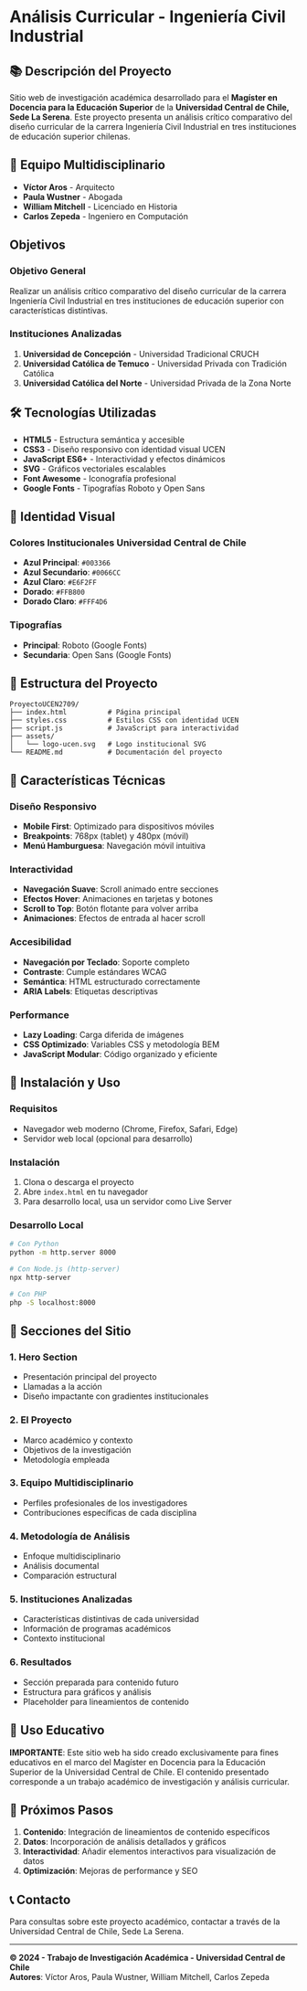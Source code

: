 # Análisis Curricular - Ingeniería Civil Industrial

## 📚 Descripción del Proyecto

Sitio web de investigación académica desarrollado para el **Magíster en Docencia para la Educación Superior** de la **Universidad Central de Chile, Sede La Serena**. Este proyecto presenta un análisis crítico comparativo del diseño curricular de la carrera Ingeniería Civil Industrial en tres instituciones de educación superior chilenas.

## 👥 Equipo Multidisciplinario

- **Víctor Aros** - Arquitecto
- **Paula Wustner** - Abogada  
- **William Mitchell** - Licenciado en Historia
- **Carlos Zepeda** - Ingeniero en Computación

## Objetivos

### Objetivo General
Realizar un análisis crítico comparativo del diseño curricular de la carrera Ingeniería Civil Industrial en tres instituciones de educación superior con características distintivas.

### Instituciones Analizadas
1. **Universidad de Concepción** - Universidad Tradicional CRUCH
2. **Universidad Católica de Temuco** - Universidad Privada con Tradición Católica
3. **Universidad Católica del Norte** - Universidad Privada de la Zona Norte

## 🛠️ Tecnologías Utilizadas

- **HTML5** - Estructura semántica y accesible
- **CSS3** - Diseño responsivo con identidad visual UCEN
- **JavaScript ES6+** - Interactividad y efectos dinámicos
- **SVG** - Gráficos vectoriales escalables
- **Font Awesome** - Iconografía profesional
- **Google Fonts** - Tipografías Roboto y Open Sans

## 🎨 Identidad Visual

### Colores Institucionales Universidad Central de Chile
- **Azul Principal**: `#003366`
- **Azul Secundario**: `#0066CC`
- **Azul Claro**: `#E6F2FF`
- **Dorado**: `#FFB800`
- **Dorado Claro**: `#FFF4D6`

### Tipografías
- **Principal**: Roboto (Google Fonts)
- **Secundaria**: Open Sans (Google Fonts)

## 📁 Estructura del Proyecto

```
ProyectoUCEN2709/
├── index.html          # Página principal
├── styles.css          # Estilos CSS con identidad UCEN
├── script.js           # JavaScript para interactividad
├── assets/
│   └── logo-ucen.svg   # Logo institucional SVG
└── README.md           # Documentación del proyecto
```

## 🔧 Características Técnicas

### Diseño Responsivo
- **Mobile First**: Optimizado para dispositivos móviles
- **Breakpoints**: 768px (tablet) y 480px (móvil)
- **Menú Hamburguesa**: Navegación móvil intuitiva

### Interactividad
- **Navegación Suave**: Scroll animado entre secciones
- **Efectos Hover**: Animaciones en tarjetas y botones
- **Scroll to Top**: Botón flotante para volver arriba
- **Animaciones**: Efectos de entrada al hacer scroll

### Accesibilidad
- **Navegación por Teclado**: Soporte completo
- **Contraste**: Cumple estándares WCAG
- **Semántica**: HTML estructurado correctamente
- **ARIA Labels**: Etiquetas descriptivas

### Performance
- **Lazy Loading**: Carga diferida de imágenes
- **CSS Optimizado**: Variables CSS y metodología BEM
- **JavaScript Modular**: Código organizado y eficiente

## 🚀 Instalación y Uso

### Requisitos
- Navegador web moderno (Chrome, Firefox, Safari, Edge)
- Servidor web local (opcional para desarrollo)

### Instalación
1. Clona o descarga el proyecto
2. Abre `index.html` en tu navegador
3. Para desarrollo local, usa un servidor como Live Server

### Desarrollo Local
```bash
# Con Python
python -m http.server 8000

# Con Node.js (http-server)
npx http-server

# Con PHP
php -S localhost:8000
```

## 📱 Secciones del Sitio

### 1. Hero Section
- Presentación principal del proyecto
- Llamadas a la acción
- Diseño impactante con gradientes institucionales

### 2. El Proyecto
- Marco académico y contexto
- Objetivos de la investigación
- Metodología empleada

### 3. Equipo Multidisciplinario
- Perfiles profesionales de los investigadores
- Contribuciones específicas de cada disciplina

### 4. Metodología de Análisis
- Enfoque multidisciplinario
- Análisis documental
- Comparación estructural

### 5. Instituciones Analizadas
- Características distintivas de cada universidad
- Información de programas académicos
- Contexto institucional

### 6. Resultados
- Sección preparada para contenido futuro
- Estructura para gráficos y análisis
- Placeholder para lineamientos de contenido

## 📄 Uso Educativo

**IMPORTANTE**: Este sitio web ha sido creado exclusivamente para fines educativos en el marco del Magíster en Docencia para la Educación Superior de la Universidad Central de Chile. El contenido presentado corresponde a un trabajo académico de investigación y análisis curricular.

## 🔄 Próximos Pasos

1. **Contenido**: Integración de lineamientos de contenido específicos
2. **Datos**: Incorporación de análisis detallados y gráficos
3. **Interactividad**: Añadir elementos interactivos para visualización de datos
4. **Optimización**: Mejoras de performance y SEO

## 📞 Contacto

Para consultas sobre este proyecto académico, contactar a través de la Universidad Central de Chile, Sede La Serena.

---

**© 2024 - Trabajo de Investigación Académica - Universidad Central de Chile**  
**Autores**: Víctor Aros, Paula Wustner, William Mitchell, Carlos Zepeda